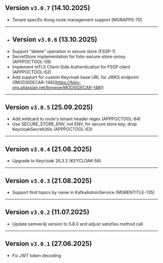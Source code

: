 ## Version `v3.0.7` (14.10.2025)
* Tenant specific Kong route management support (MGRAPPS-70)

---

* ## Version `v3.0.6` (13.10.2025)
* Support "delete" operation in secure store (FSSP-1)
* SecretStore implementation for folio-secure-store-proxy (APPPOCTOOL-59)
* Implement mTLS Client-Side Authentication for FSSP client (APPPOCTOOL-62)
* Add support for custom Keycloak base URL for JWKS endpoint ((MODSIDECAR-148)[https://folio-org.atlassian.net/browse/MODSIDECAR-148])

---

## Version `v3.0.5` (25.09.2025)
* Add wildcard to route's tenant header regex (APPPOCTOOL-64)
* Use SECURE\_STORE\_ENV, not ENV, for secure store key; drop KeycloakSecretUtils (APPPOCTOOL-63)

---

## Version `v3.0.4` (21.08.2025)
* Upgrade to Keycloak 26.3.3 (KEYCLOAK-56)

---

## Version `v3.0.3` (21.08.2025)
* Support find topics by name in KafkaAdminService (MGRENTITLE-135)

---

## Version `v3.0.2` (11.07.2025)
* Update semver4j version to 5.8.0 and adjust satisfies method call

---

## Version `v3.0.1` (27.06.2025)
* Fix JWT token decoding
